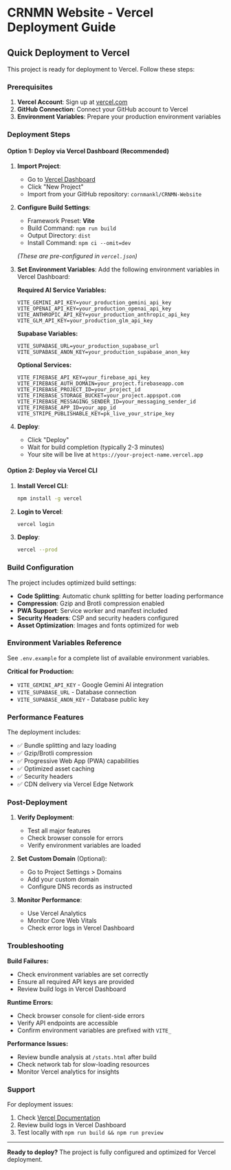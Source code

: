 # CRNMN Website - Vercel Deployment Guide

## Quick Deployment to Vercel

This project is ready for deployment to Vercel. Follow these steps:

### Prerequisites

1. **Vercel Account**: Sign up at [vercel.com](https://vercel.com)
2. **GitHub Connection**: Connect your GitHub account to Vercel
3. **Environment Variables**: Prepare your production environment variables

### Deployment Steps

#### Option 1: Deploy via Vercel Dashboard (Recommended)

1. **Import Project**:
   - Go to [Vercel Dashboard](https://vercel.com/dashboard)
   - Click "New Project"
   - Import from your GitHub repository: `cornmankl/CRNMN-Website`

2. **Configure Build Settings**:
   - Framework Preset: **Vite**
   - Build Command: `npm run build`
   - Output Directory: `dist`
   - Install Command: `npm ci --omit=dev`
   
   *(These are pre-configured in `vercel.json`)*

3. **Set Environment Variables**:
   Add the following environment variables in Vercel Dashboard:
   
   **Required AI Service Variables:**
   ```
   VITE_GEMINI_API_KEY=your_production_gemini_api_key
   VITE_OPENAI_API_KEY=your_production_openai_api_key
   VITE_ANTHROPIC_API_KEY=your_production_anthropic_api_key
   VITE_GLM_API_KEY=your_production_glm_api_key
   ```
   
   **Supabase Variables:**
   ```
   VITE_SUPABASE_URL=your_production_supabase_url
   VITE_SUPABASE_ANON_KEY=your_production_supabase_anon_key
   ```
   
   **Optional Services:**
   ```
   VITE_FIREBASE_API_KEY=your_firebase_api_key
   VITE_FIREBASE_AUTH_DOMAIN=your_project.firebaseapp.com
   VITE_FIREBASE_PROJECT_ID=your_project_id
   VITE_FIREBASE_STORAGE_BUCKET=your_project.appspot.com
   VITE_FIREBASE_MESSAGING_SENDER_ID=your_messaging_sender_id
   VITE_FIREBASE_APP_ID=your_app_id
   VITE_STRIPE_PUBLISHABLE_KEY=pk_live_your_stripe_key
   ```

4. **Deploy**:
   - Click "Deploy"
   - Wait for build completion (typically 2-3 minutes)
   - Your site will be live at `https://your-project-name.vercel.app`

#### Option 2: Deploy via Vercel CLI

1. **Install Vercel CLI**:
   ```bash
   npm install -g vercel
   ```

2. **Login to Vercel**:
   ```bash
   vercel login
   ```

3. **Deploy**:
   ```bash
   vercel --prod
   ```

### Build Configuration

The project includes optimized build settings:

- **Code Splitting**: Automatic chunk splitting for better loading performance
- **Compression**: Gzip and Brotli compression enabled
- **PWA Support**: Service worker and manifest included
- **Security Headers**: CSP and security headers configured
- **Asset Optimization**: Images and fonts optimized for web

### Environment Variables Reference

See `.env.example` for a complete list of available environment variables.

**Critical for Production:**
- `VITE_GEMINI_API_KEY` - Google Gemini AI integration
- `VITE_SUPABASE_URL` - Database connection
- `VITE_SUPABASE_ANON_KEY` - Database public key

### Performance Features

The deployment includes:
- ✅ Bundle splitting and lazy loading
- ✅ Gzip/Brotli compression
- ✅ Progressive Web App (PWA) capabilities
- ✅ Optimized asset caching
- ✅ Security headers
- ✅ CDN delivery via Vercel Edge Network

### Post-Deployment

1. **Verify Deployment**:
   - Test all major features
   - Check browser console for errors
   - Verify environment variables are loaded

2. **Set Custom Domain** (Optional):
   - Go to Project Settings > Domains
   - Add your custom domain
   - Configure DNS records as instructed

3. **Monitor Performance**:
   - Use Vercel Analytics
   - Monitor Core Web Vitals
   - Check error logs in Vercel Dashboard

### Troubleshooting

**Build Failures:**
- Check environment variables are set correctly
- Ensure all required API keys are provided
- Review build logs in Vercel Dashboard

**Runtime Errors:**
- Check browser console for client-side errors
- Verify API endpoints are accessible
- Confirm environment variables are prefixed with `VITE_`

**Performance Issues:**
- Review bundle analysis at `/stats.html` after build
- Check network tab for slow-loading resources
- Monitor Vercel analytics for insights

### Support

For deployment issues:
1. Check [Vercel Documentation](https://vercel.com/docs)
2. Review build logs in Vercel Dashboard
3. Test locally with `npm run build && npm run preview`

---

**Ready to deploy?** The project is fully configured and optimized for Vercel deployment.